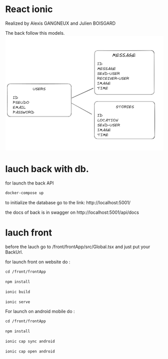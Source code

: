 # React ionic

Realized by Alexis GANGNEUX and Julien BOISGARD

The back follow this models.
![Alt text](/images/models.png "follow this model")

# lauch back with db.

for launch the back API

```BASH
docker-compose up
```

to initialize the database go to the link: http://localhost:5001/

the docs of back is in swagger on http://localhost:5001/api/docs

# lauch front


before the lauch go to /front/frontApp/src/Global.tsx and just put your BackUrl.

for launch front on website do : 

```
cd /front/frontApp 

npm install

ionic build 

ionic serve 
```

For launch on android mobile do :

```
cd /front/frontApp 

npm install

ionic cap sync android

ionic cap open android 

```
